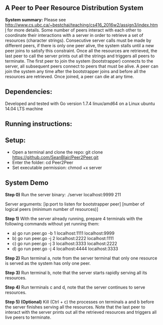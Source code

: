 A Peer to Peer Resource Distribution System
------
**System summary:** Please see http://www.cs.ubc.ca/~bestchai/teaching/cs416_2016w2/assign3/index.html for more details.
Some number of peers interact with each other to coordinate their interactions with a server in order to 
retrieve a set of resources (character strings). Consecutive server calls must be made by different peers, if there is only 
one peer alive, the system stalls until a new peer joins to satisfy this constraint. Once all the resources are retrieved, 
the last peer to call the server prints out all the strings and triggers all peers to terminate. The first peer to join
the system (bootstrapper) connects to the server, all subsequent peers connect to peers that must be alive. A peer can join 
the system any time after the bootstrapper joins and before all the resources are retrieved. Once joined, a peer can die
at any time.

Dependencies:
------
Developed and tested with Go version 1.7.4 linux/amd64 on a Linux ubuntu 14.04 LTS machine

Running instructions:
-------
Setup:
----
- Open a terminal and clone the repo: git clone https://github.com/SeanBlair/Peer2Peer.git
- Enter the folder: cd Peer2Peer
- Set executable permission: chmod +x server

System Demo
-------

**Step 0)** Run the server binary: ./server localhost:9999 211

Server arguments: [ip:port to listen for bootstrapper peer] [number of logical peers (minimum number of resources)]


**Step 1)** With the server already running, prepare 4 terminals with the following commands without yet running them:
- a) go run peer.go -b 1 localhost:1111 localhost:9999
- b) go run peer.go -j 2 localhost:2222 localhost:1111
- c) go run peer.go -j 3 localhost:3333 localhost:2222
- d) go run peer.go -j 4 localhost:4444 localhost:3333

**Step 2)** Run terminal a, note from the server terminal that only one resource is served as the system has only one peer.

**Step 3)** Run terminal b, note that the server starts rapidly serving all its resources.

**Step 4)** Run terminals c and d, note that the server continues to serve resources.

**Step 5) (Optional)** Kill (Ctrl + c) the processes on terminals a and b before the server finishes serving all the 
resources. 
Note that the last peer to interact with the server prints out all the retrieved resources and triggers all live peers
to terminate.


